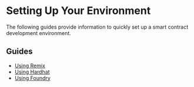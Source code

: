 # Setting Up Your Environment

The following guides provide information to quickly set up a smart contract development environment.

## Guides

* [Using Remix](./remix.md)
* [Using Hardhat](./hardhat.md)
* [Using Foundry](./foundry.md)
